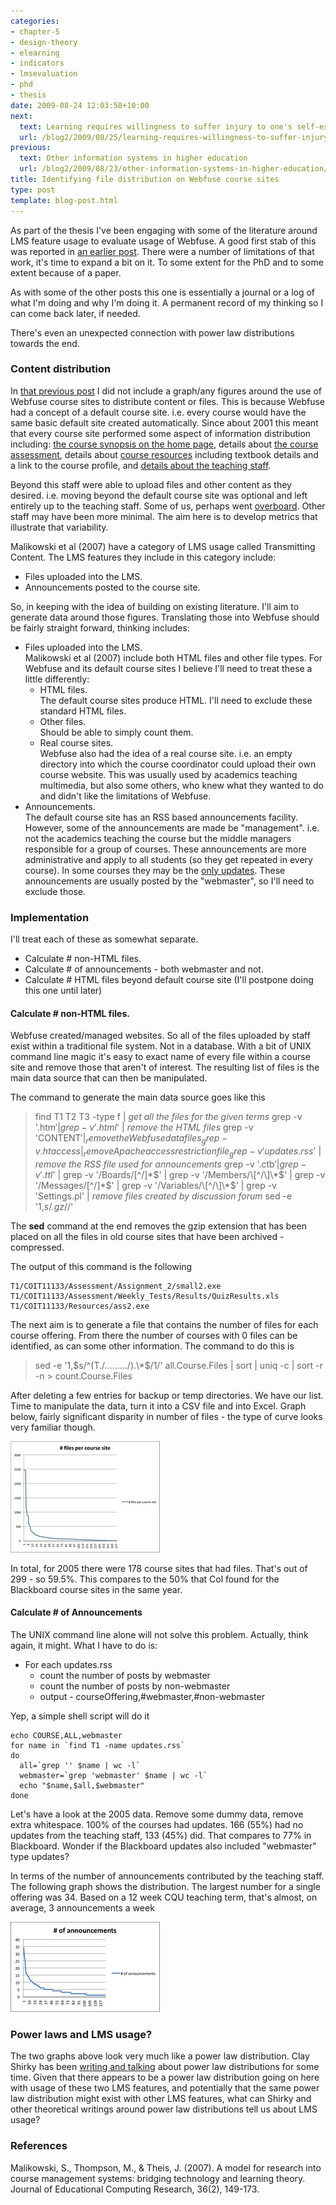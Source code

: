 ```yaml
---
categories:
- chapter-5
- design-theory
- elearning
- indicators
- lmsevaluation
- phd
- thesis
date: 2009-08-24 12:03:58+10:00
next:
  text: Learning requires willingness to suffer injury to one's self-esteem
  url: /blog2/2009/08/25/learning-requires-willingness-to-suffer-injury-to-ones-self-esteem/
previous:
  text: Other information systems in higher education
  url: /blog2/2009/08/23/other-information-systems-in-higher-education/
title: Identifying file distribution on Webfuse course sites
type: post
template: blog-post.html
---
```

As part of the thesis I've been engaging with some of the literature around LMS feature usage to evaluate usage of Webfuse. A good first stab of this was reported in [an earlier post](/blog2/2009/08/07/breadth-of-webfuse-use-1997-through-2009/). There were a number of limitations of that work, it's time to expand a bit on it. To some extent for the PhD and to some extent because of a paper.

As with some of the other posts this one is essentially a journal or a log of what I'm doing and why I'm doing it. A permanent record of my thinking so I can come back later, if needed.

There's even an unexpected connection with power law distributions towards the end.

### Content distribution

In [that previous post](/blog2/2009/08/07/breadth-of-webfuse-use-1997-through-2009/) I did not include a graph/any figures around the use of Webfuse course sites to distribute content or files. This is because Webfuse had a concept of a default course site. i.e. every course would have the same basic default site created automatically. Since about 2001 this meant that every course site performed some aspect of information distribution including: [the course synopsis on the home page](http://webfuse.cqu.edu.au/Courses/2009/T2/COIS20025/), details about [the course assessment](http://webfuse.cqu.edu.au/Courses/2006/T2/COIS20025/Assessment/), details about [course resources](http://webfuse.cqu.edu.au/Courses/2006/T2/COIS20025/Resources/) including textbook details and a link to the course profile, and [details about the teaching staff](http://webfuse.cqu.edu.au/Courses/2006/T2/COIS20025/Staff/).

Beyond this staff were able to upload files and other content as they desired. i.e. moving beyond the default course site was optional and left entirely up to the teaching staff. Some of us, perhaps went [overboard](http://webfuse.cqu.edu.au/Courses/2006/T2/COIS20025/Resources/Lecture_Slides/). Other staff may have been more minimal. The aim here is to develop metrics that illustrate that variability.

Malikowski et al (2007) have a category of LMS usage called Transmitting Content. The LMS features they include in this category include:

- Files uploaded into the LMS.
- Announcements posted to the course site.

So, in keeping with the idea of building on existing literature. I'll aim to generate data around those figures. Translating those into Webfuse should be fairly straight forward, thinking includes:

- Files uploaded into the LMS.  
    Malikowski et al (2007) include both HTML files and other file types. For Webfuse and its default course sites I believe I'll need to treat these a little differently:
    - HTML files.  
        The default course sites produce HTML. I'll need to exclude these standard HTML files.
    - Other files.  
        Should be able to simply count them.
    - Real course sites.  
        Webfuse also had the idea of a real course site. i.e. an empty directory into which the course coordinator could upload their own course website. This was usually used by academics teaching multimedia, but also some others, who knew what they wanted to do and didn't like the limitations of Webfuse.
- Announcements.  
    The default course site has an RSS based announcements facility. However, some of the announcements are made be "management". i.e. not the academics teaching the course but the middle managers responsible for a group of courses. These announcements are more administrative and apply to all students (so they get repeated in every course). In some courses they may be the [only updates](http://webfuse.cqu.edu.au/Courses/2009/T2/COIS20025/Updates/). These announcements are usually posted by the "webmaster", so I'll need to exclude those.

### Implementation

I'll treat each of these as somewhat separate.

- Calculate # non-HTML files.
- Calculate # of announcements - both webmaster and not.
- Calculate # HTML files beyond default course site (I'll postpone doing this one until later)

#### Calculate # non-HTML files.

Webfuse created/managed websites. So all of the files uploaded by staff exist within a traditional file system. Not in a database. With a bit of UNIX command line magic it's easy to exact name of every file within a course site and remove those that aren't of interest. The resulting list of files is the main data source that can then be manipulated.

The command to generate the main data source goes like this

> find T1 T2 T3 -type f | _get all the files for the given terms_ grep -v '.htm$' | grep -v '.html$' | _remove the HTML files_ grep -v 'CONTENT$' | _remove the Webfuse data files_ grep -v .htaccess | _remove Apache access restriction file_ grep -v 'updates.rss$' | _remove the RSS file used for announcements_ grep -v '.ctb$'| grep -v '.ttl$' | grep -v '/Boards/\[^/\]\*$' | grep -v '/Members/\[^/\]\*$' | grep -v '/Messages/\[^/\]\*$' | grep -v '/Variables/\[^/\]\*$' | grep -v 'Settings.pl' | _remove files created by discussion forum_ sed -e '1,$s/.gz$//'

The **sed** command at the end removes the gzip extension that has been placed on all the files in old course sites that have been archived - compressed.

The output of this command is the following

```
T1/COIT11133/Assessment/Assignment_2/small2.exe
T1/COIT11133/Assessment/Weekly_Tests/Results/QuizResults.xls
T1/COIT11133/Resources/ass2.exe
```

The next aim is to generate a file that contains the number of files for each course offering. From there the number of courses with 0 files can be identified, as can some other information. The command to do this is

> sed -e '1,$s/^(T./........./).\*$/1/' all.Course.Files | sort | uniq -c | sort -r -n > count.Course.Files

After deleting a few entries for backup or temp directories. We have our list. Time to manipulate the data, turn it into a CSV file and into Excel. Graph below, fairly significant disparity in number of files - the type of curve looks very familiar though.

[![Number of uploaded files per Webfuse course site for 2005](images/3849901067_4875c08fd4_m.jpg)](http://www.flickr.com/photos/david_jones/3849901067/ "Number of uploaded files per Webfuse course site for 2005 by David T Jones, on Flickr")

In total, for 2005 there were 178 course sites that had files. That's out of 299 - so 59.5%. This compares to the 50% that Col found for the Blackboard course sites in the same year.

#### Calculate # of Announcements

The UNIX command line alone will not solve this problem. Actually, think again, it might. What I have to do is:

- For each updates.rss
    - count the number of posts by webmaster
    - count the number of posts by non-webmaster
    - output - courseOffering,#webmaster,#non-webmaster

Yep, a simple shell script will do it

```
echo COURSE,ALL,webmaster
for name in `find T1 -name updates.rss`
do
  all=`grep '' $name | wc -l`
  webmaster=`grep 'webmaster' $name | wc -l`
  echo "$name,$all,$webmaster"
done

```

Let's have a look at the 2005 data. Remove some dummy data, remove extra whitespace. 100% of the courses had updates. 166 (55%) had no updates from the teaching staff, 133 (45%) did. That compares to 77% in Blackboard. Wonder if the Blackboard updates also included "webmaster" type updates?

In terms of the number of announcements contributed by the teaching staff. The following graph shows the distribution. The largest number for a single offering was 34. Based on a 12 week CQU teaching term, that's almost, on average, 3 announcements a week

[![Number of coordinator announcements - Webfuse 2005](images/3850198849_6f9ec50c42_m.jpg)](http://www.flickr.com/photos/david_jones/3850198849/ "Number of coordinator announcements - Webfuse 2005 by David T Jones, on Flickr")

### Power laws and LMS usage?

The two graphs above look very much like a power law distribution. Clay Shirky has been [writing and talking](http://www.shirky.com/writings/powerlaw_weblog.html) about power law distributions for some time. Given that there appears to be a power law distribution going on here with usage of these two LMS features, and potentially that the same power law distribution might exist with other LMS features, what can Shirky and other theoretical writings around power law distributions tell us about LMS usage?

### References

Malikowski, S., Thompson, M., & Theis, J. (2007). A model for research into course management systems: bridging technology and learning theory. Journal of Educational Computing Research, 36(2), 149-173.
